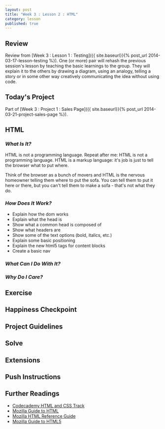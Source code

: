 ```yaml
---
layout: post
title: "Week 3 : Lesson 2 : HTML"
category: lesson
published: true
---
```


## Review

Review from [Week 3 : Lesson 1 : Testing]({{ site.baseurl}}{% post_url 2014-03-17-lesson-testing %}).  One (or more) pair will rehash the previous session's lesson by teaching the basic learnings to the group.  They will explain it to the others by drawing a diagram, using an analogy, telling a story or in some other way creatively communicating the idea without using code.

## Today's Project<a name="todays-project"></a>

Part of [Week 3 : Project 1 : Sales Page]({{ site.baseurl}}{% post_url 2014-03-21-project-sales-page %}).

## HTML

### _What Is It?_

HTML is not a programming language.  Repeat after me: HTML is not a programming language.  HTML is a markup language: it's job is just to tell the browser what to put where.  

Think of the browser as a bunch of movers and HTML is the nervous homeowner telling them where to put the sofa.  You can tell them to put it here or there, but you can't tell them to make a sofa - that's not what they do.  

### _How Does It Work?_

* Explain how the dom works
* Explain what the head is
* Show what a common head is composed of
* Show what headers are
* Show some of the text options (bold, italics, etc.)
* Explain some basic positioning
* Explain the new html5 tags for content blocks
* Create a basic nav

### _What Can I Do With It?_

### _Why Do I Care?_

## Exercise

## Happiness Checkpoint

## Project Guidelines

## Solve

## Extensions

## Push Instructions

## Further Readings

* [Codecademy HTML and CSS Track](http://www.codecademy.com/tracks/web)
* [Mozilla Guide to HTML](https://developer.mozilla.org/en-US/learn/html)
* [Mozilla HTML Reference Guide](https://developer.mozilla.org/en-US/docs/Web/HTML/Element?redirectlocale=en-US&redirectslug=HTML%2FElement)
* [Mozilla Guide to HTML5](https://developer.mozilla.org/en-US/docs/Web/Guide/HTML/HTML5)